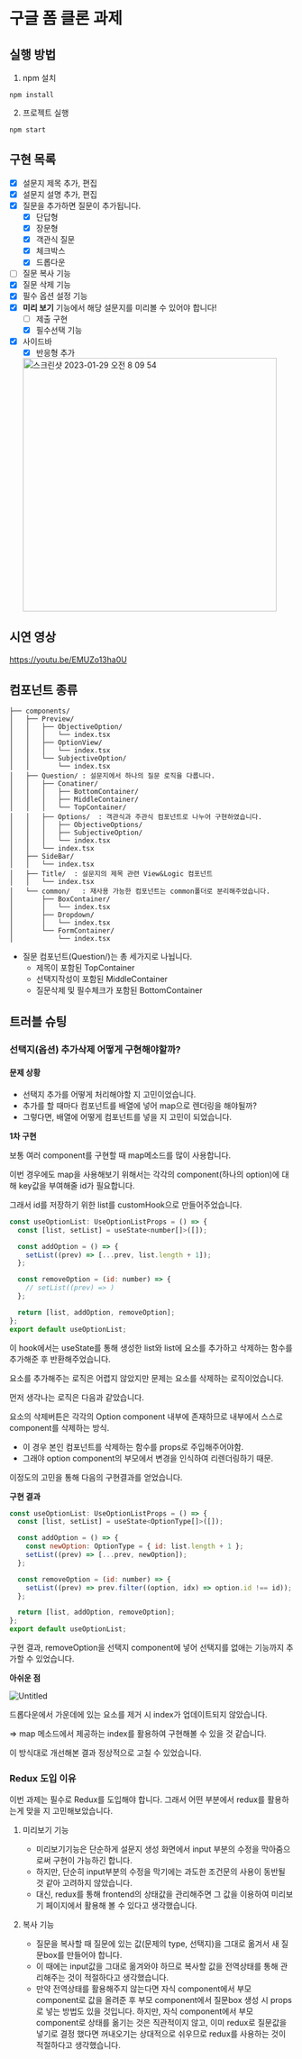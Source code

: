 # 구글 폼 클론 과제

## 실행 방법

1. npm 설치
```
npm install
```

2. 프로젝트 실행
```
npm start
```

## 구현 목록
- [x] 설문지 제목 추가, 편집
- [x] 설문지 설명 추가, 편집
- [x] 질문을 추가하면 질문이 추가됩니다.
    - [x] 단답형
    - [x] 장문형
    - [x] 객관식 질문
    - [x] 체크박스
    - [x] 드롭다운
- [ ] 질문 복사 기능
- [x] 질문 삭제 기능
- [x] 필수 옵션 설정 기능
- [x] **미리 보기** 기능에서 해당 설문지를 미리볼 수 있어야 합니다!
    - [ ] 제출 구현
    - [x] 필수선택 기능

- [x] 사이드바
    - [x] 반응형 추가
    
    <img width="450" alt="스크린샷 2023-01-29 오전 8 09 54" src="https://user-images.githubusercontent.com/92029332/215295342-7f14f47f-e75c-41c3-bba2-f4b31b915111.png">

## 시연 영상

https://youtu.be/EMUZo13ha0U

## 컴포넌트 종류

```
├── components/
│   ├── Preview/  
│   │   ├── ObjectiveOption/   
│   │   │   └── index.tsx
│   │   ├── OptionView/
│   │   │   └── index.tsx
│   │   └── SubjectiveOption/
│   │       └── index.tsx
│   ├── Question/ : 설문지에서 하나의 질문 로직을 다룹니다.
│   │   ├── Conatiner/  
│   │   │   ├── BottomContainer/
│   │   │   ├── MiddleContainer/
│   │   │   └── TopContainer/
│   │   ├── Options/  : 객관식과 주관식 컴포넌트로 나누어 구현하였습니다.
│   │   │   ├── ObjectiveOptions/
│   │   │   ├── SubjectiveOption/
│   │   │   └── index.tsx
│   │   └── index.tsx
│   ├── SideBar/ 
│   │   └── index.tsx
│   ├── Title/  : 설문지의 제목 관련 View&Logic 컴포넌트
│   │   └── index.tsx
│   └── common/   : 재사용 가능한 컴포넌트는 common폴더로 분리해주었습니다.
│       ├── BoxContainer/
│       │   └── index.tsx
│       ├── Dropdown/
│       │   └── index.tsx
│       └── FormContainer/
│           └── index.tsx

```


- 질문 컴포넌트(Question/)는 총 세가지로 나뉩니다.
  - 제목이 포함된 TopContainer
  - 선택지작성이 포함된 MiddleContainer 
  - 질문삭제 및 필수체크가 포함된 BottomContainer

## 트러블 슈팅

### 선택지(옵션) 추가삭제 어떻게 구현해야할까?

#### **문제 상황**
- 선택지 추가를 어떻게 처리해야할 지 고민이었습니다.
- 추가를 할 때마다 컴포넌트를 배열에 넣어 map으로 렌더링을 해야될까?
- 그렇다면, 배열에 어떻게 컴포넌트를 넣을 지 고민이 되었습니다.

**1차 구현**

보통 여러 component를 구현할 때 map메소드를 많이 사용합니다.

이번 경우에도 map을 사용해보기 위해서는 각각의 component(하나의 option)에 대해 key값을 부여해줄 id가 필요합니다.

그래서 id를 저장하기 위한 list를 customHook으로 만들어주었습니다.

```javascript
const useOptionList: UseOptionListProps = () => {
  const [list, setList] = useState<number[]>([]);

  const addOption = () => {
    setList((prev) => [...prev, list.length + 1]);
  };

  const removeOption = (id: number) => {
    // setList((prev) => )
  };

  return [list, addOption, removeOption];
};
export default useOptionList;
```

이 hook에서는 useState를 통해 생성한 list와 list에 요소를 추가하고 삭제하는 함수를 추가해준 후 반환해주었습니다.

요소를 추가해주는 로직은 어렵지 않았지만 문제는 요소를 삭제하는 로직이었습니다.

먼저 생각나는 로직은 다음과 같았습니다.

요소의 삭제버튼은 각각의 Option component 내부에 존재하므로 내부에서 스스로 component를 삭제하는 방식.

- 이 경우 본인 컴포넌트를 삭제하는 함수를 props로 주입해주어야함.
- 그래야 option component의 부모에서 변경을 인식하여 리렌더링하기 때문.

이정도의 고민을 통해 다음의 구현결과를 얻었습니다.

**구현 결과**


```javascript
const useOptionList: UseOptionListProps = () => {
  const [list, setList] = useState<OptionType[]>([]);

  const addOption = () => {
    const newOption: OptionType = { id: list.length + 1 };
    setList((prev) => [...prev, newOption]);
  };

  const removeOption = (id: number) => {
    setList((prev) => prev.filter((option, idx) => option.id !== id));
  };

  return [list, addOption, removeOption];
};
export default useOptionList;
```

구현 결과, removeOption을 선택지 component에 넣어 선택지를 없애는 기능까지 추가할 수 있었습니다.

**아쉬운 점**

![Untitled](https://s3.us-west-2.amazonaws.com/secure.notion-static.com/0813fffc-a86b-4127-b6ae-ebc4baf0f1fd/Untitled.png?X-Amz-Algorithm=AWS4-HMAC-SHA256&X-Amz-Content-Sha256=UNSIGNED-PAYLOAD&X-Amz-Credential=AKIAT73L2G45EIPT3X45%2F20230128%2Fus-west-2%2Fs3%2Faws4_request&X-Amz-Date=20230128T231637Z&X-Amz-Expires=86400&X-Amz-Signature=c48e90c824d88993367e0d92b132d1ef15bc84389612ed3fd3f7ba2c1160b101&X-Amz-SignedHeaders=host&response-content-disposition=filename%3D%22Untitled.png%22&x-id=GetObject)

드롭다운에서 가운데에 있는 요소를 제거 시 index가 업데이트되지 않았습니다.

=> map 메소드에서 제공하는 index를 활용하여 구현해볼 수 있을 것 같습니다.

이 방식대로 개선해본 결과 정상적으로 고칠 수 있었습니다.


### Redux 도입 이유

이번 과제는 필수로 Redux를 도입해야 합니다.
그래서 어떤 부분에서 redux를 활용하는게 맞을 지 고민해보았습니다.

1. 미리보기 기능
    - 미리보기기능은 단순하게 설문지 생성 화면에서 input 부분의 수정을 막아줌으로써 구현이 가능하긴 합니다.
    - 하지만, 단순히 input부분의 수정을 막기에는 과도한 조건문의 사용이 동반될 것 같아 고려하지 않았습니다.
    - 대신, redux를 통해 frontend의 상태값을 관리해주면 그 값을 이용하여 미리보기 페이지에서 활용해 볼 수 있다고 생각했습니다.
    
2. 복사 기능
    - 질문을 복사할 때 질문에 있는 값(문제의 type, 선택지)을 그대로 옮겨서 새 질문box를 만들어야 합니다.
    - 이 때에는 input값을 그대로 옮겨와야 하므로 복사할 값을 전역상태를 통해 관리해주는 것이 적절하다고 생각했습니다.
    - 만약 전역상태를 활용해주지 않는다면 자식 component에서 부모 component로 값을 올려준 후 부모 component에서 질문box 생성 시 props로 넣는 방법도 있을 것입니다. 하지만, 자식 component에서 부모 component로 상태를 옮기는 것은 직관적이지 않고, 이미 redux로 질문값을 넣기로 결정 했다면 꺼내오기는 상대적으로 쉬우므로 redux를 사용하는 것이 적절하다고 생각했습니다.
